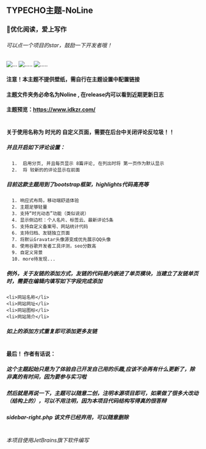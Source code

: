# 
## TYPECHO主题-NoLine     
###  💬优化阅读，爱上写作
###### 可以点一个项目的star，鼓励一下开发者哦！
![...](https://cloud.idkzr.com/f/YWh1/mb.jpg)
 ![.....](https://img.shields.io/github/downloads/qine233/NoLine-Typecho-theme/total.svg?style=flat-square)
 ![.....](https://img.shields.io/github/v/release/qine233/NoLine-Typecho-theme.svg?style=flat-square)
#### 注意！本主题不提供壁纸，需自行在主题设置中配置链接
#### 主题文件夹务必命名为Noline , 在release内可以看到近期更新日志
#### 主题预览：https://www.idkzr.com/
#
#### 关于使用名称为 时光的 自定义页面，需要在后台中关闭评论反垃圾！！
##### 并且开启如下评论设置：
      1.  启用分页, 并且每页显示 8篇评论, 在列出时将 第一页作为默认显示
      2.  将 较新的的评论显示在前面
##### 目前这款主题用到了bootstrap框架，highlights代码高亮等
      1. 响应式布局，移动端舒适体验
      2. 主题足够轻量
      3. 支持“时光动态”功能（类似说说）
      4. 显示侧边栏：个人名片、标签云、最新评论5条
      5. 支持自定义备案号、网站统计代码
      6. 支持归档、友链独立页面
      7. 将默认Gravatar头像源变成优先展示QQ头像
      8. 使用谷歌开发者工具评测，seo分数高
      9. 自定义背景
      10. more待发现...

##### 例外，关于友链的添加方式，友链的代码是内嵌进了单页模块，当建立了友链单页时，需要在编辑内填写如下字段完成添加
```
<li>网站名称</li>
<li>网站网址</li>
<li>网站图标</li>
<li>网站简介</li>
```
##### 如上的添加方式重复即可添加更多友链
# 
#### 最后！ 作者有话说：
##### 这个主题起始只是为了体验自己开发自己用的乐趣,应该不会再有什么更新了，除非真的有时间，因为要参与实习啦
#####  然后就是再说一下，主题可以随意二创，注明本源项目即可，如果做了很多大改动（结构上的），可以不用注明，因为本项目代码结构写得真的很答辩
#####  sidebar-right.php 该文件已经弃用，可以随意删除
# 
###### 本项目使用JetBrains旗下软件编写

